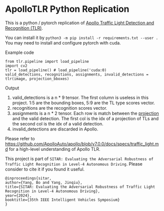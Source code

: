 # ApolloTLR Python Replication

This is a python / pytorch replication of [Apollo Traffic Light Detection and Recognition (TLR)](https://github.com/ApolloAuto/apollo/blob/v7.0.0/modules/perception/camera/app/traffic_light_camera_perception.h). 

You can install it by `python3 -m pip install -r requirements.txt --user .` You may need to install and configure pytorch with cuda. 

Example code

```python3
from tlr.pipeline import load_pipeline
import cv2
tlr = load_pipeline() # load_pipeline('cuda:0)
valid_detections, recognitions, assignments, invalid_detections = tlr(image, projection_bboxes)
```

Output
1. valid_detections is a n * 9 tensor. The first column is useless in this project. 1:5 are the bounding boxes, 5:9 are the TL type scores vector.
2. recognitions are the recognition scores vector.
3. assignments is a n * 2 tensor. Each row is match between the [projection](https://github.com/ApolloAuto/apollo/blob/v7.0.0/docs/specs/traffic_light.md#pre-process) and the valid detection. The first col is the idx of a projection of TLs and the second col is the idx of a valid detection. 
4. invalid_detections are discarded in Apollo.

Please refer to https://github.com/ApolloAuto/apollo/blob/v7.0.0/docs/specs/traffic_light.md for a high-level understanding of Apollo TLR. 

This project is part of `SITAR: Evaluating the Adversarial Robustness of Traffic Light Recognition in Level-4 Autonomous Driving`. Please consider to cite it if you found it useful. 
```
@inproceedings{sitar,
author={Yang, Bo and Yang, Jinqiu},
title={SITAR: Evaluating the Adversarial Robustness of Traffic Light Recognition in Level-4 Autonomous Driving},
year={2024},
booktitle={35th IEEE Intelligent Vehicles Symposium}
}
```
